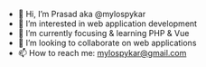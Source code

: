 - 👋 Hi, I’m Prasad aka @mylospykar
- 👀 I’m interested in web application development
- 🌱 I’m currently focusing & learning PHP & Vue
- 💞️ I’m looking to collaborate on web applications
- 📫 How to reach me: mylospykar@gmail.com

<!---
mylospykar/mylospykar is a ✨ special ✨ repository because its `README.md` (this file) appears on your GitHub profile.
You can click the Preview link to take a look at your changes.
--->
